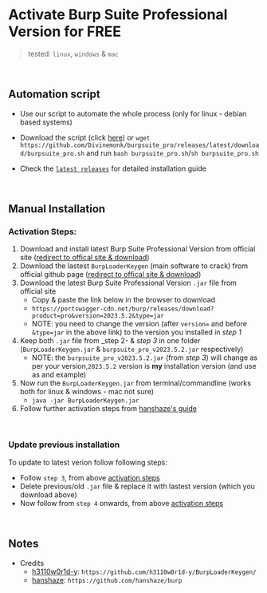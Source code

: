 # Activate Burp Suite Professional Version for FREE
> tested: `linux`, `windows` & `mac`

<br>

## Automation script
- Use our script to automate the whole process (only for linux - debian based systems)

- Download the script (click [here](https://github.com/Divinemonk/burpsuite_pro/releases/latest/download/burpsuite_pro.sh)) or `wget https://github.com/Divinemonk/burpsuite_pro/releases/latest/download/burpsuite_pro.sh` and run `bash burpsuite_pro.sh`/`sh burpsuite_pro.sh`
- Check the [`latest releases`](https://github.com/Divinemonk/burpsuite_pro/releases/latest) for detailed installation guide


<br>

## Manual Installation

### Activation Steps:

1) Download and install latest Burp Suite Professional Version from official site ([redirect to offical site & download](https://portswigger.net/burp/releases))
2) Download the lastest `BurpLoaderKeygen` (main software to crack) from official github page ([redirect to offical site & download](https://github.com/h3110w0r1d-y/BurpLoaderKeygen/releases))
3) Download the latest Burp Suite Professional Version `.jar` file from official site
    - Copy & paste the link below in the browser to download
    - `https://portswigger-cdn.net/burp/releases/download?product=pro&version=2023.5.2&type=jar`
    - NOTE: you need to change the version (after `version=` and before `&type=jar` in the above link) to the version you installed in _step 1_ 
4) Keep both `.jar` file from _step 2- & _step 3_ in one folder (`BurpLoaderKeygen.jar` & `burpsuite_pro_v2023.5.2.jar` respectively)
    - NOTE: the `burpsuite_pro_v2023.5.2.jar` (from _step 3_) will change as per your version,`2023.5.2` version is __my__ installation version (and use as and example)
5) Now run the `BurpLoaderKeygen.jar` from terminal/commandline (works both for linux & windows - mac not sure)
    - `java -jar BurpLoaderKeygen.jar`
6) Follow further activation steps from [hanshaze's guide](https://github.com/hanshaze/burp)

<br>

### Update previous installation
To update to latest verion follow following steps:
- Follow `step 3`, from above [activation steps](#activation-steps)
- Delete previous/old `.jar` file & replace it with lastest version (which you download above)
- Now follow from `step 4` onwards, from above [activation steps](#activation-steps)


<br>

## Notes
- Credits
    - [h3110w0r1d-y](https://github.com/h3110w0r1d-y/): `https://github.com/h3110w0r1d-y/BurpLoaderKeygen/`
    - [hanshaze](https://github.com/hanshaze/): `https://github.com/hanshaze/burp`


